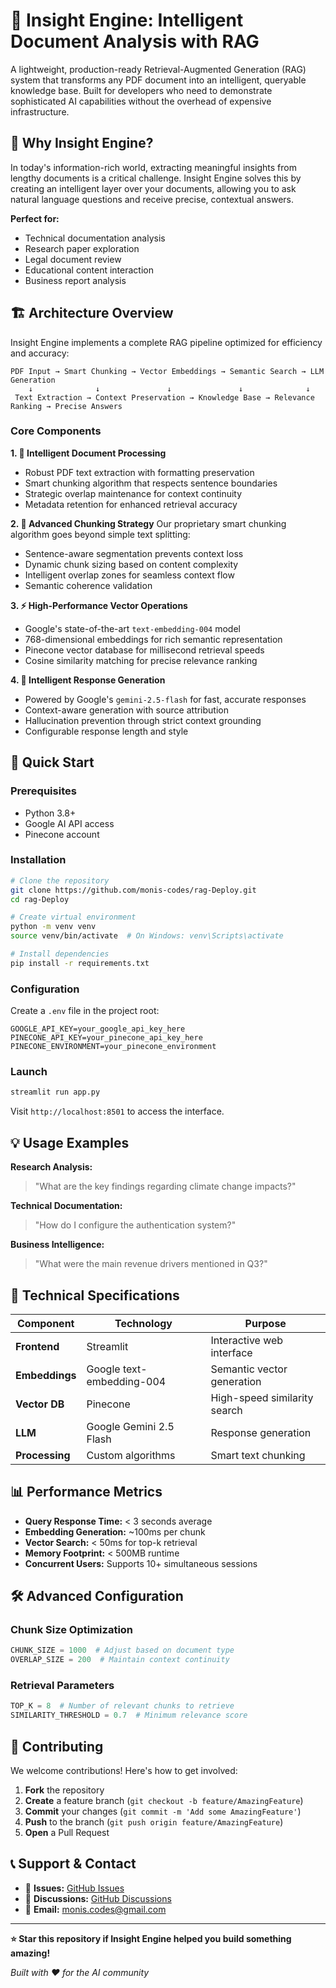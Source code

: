# 🧠 Insight Engine: Intelligent Document Analysis with RAG

A lightweight, production-ready Retrieval-Augmented Generation (RAG) system that transforms any PDF document into an intelligent, queryable knowledge base. Built for developers who need to demonstrate sophisticated AI capabilities without the overhead of expensive infrastructure.

## 🌟 Why Insight Engine?

In today's information-rich world, extracting meaningful insights from lengthy documents is a critical challenge. Insight Engine solves this by creating an intelligent layer over your documents, allowing you to ask natural language questions and receive precise, contextual answers.

**Perfect for:**
- Technical documentation analysis
- Research paper exploration  
- Legal document review
- Educational content interaction
- Business report analysis

## 🏗️ Architecture Overview

Insight Engine implements a complete RAG pipeline optimized for efficiency and accuracy:

```
PDF Input → Smart Chunking → Vector Embeddings → Semantic Search → LLM Generation
    ↓              ↓               ↓               ↓              ↓
 Text Extraction → Context Preservation → Knowledge Base → Relevance Ranking → Precise Answers
```

### Core Components

**1. 📄 Intelligent Document Processing**
- Robust PDF text extraction with formatting preservation
- Smart chunking algorithm that respects sentence boundaries
- Strategic overlap maintenance for context continuity
- Metadata retention for enhanced retrieval accuracy

**2. 🎯 Advanced Chunking Strategy**
Our proprietary smart chunking algorithm goes beyond simple text splitting:
- Sentence-aware segmentation prevents context loss
- Dynamic chunk sizing based on content complexity
- Intelligent overlap zones for seamless context flow
- Semantic coherence validation

**3. ⚡ High-Performance Vector Operations**
- Google's state-of-the-art `text-embedding-004` model
- 768-dimensional embeddings for rich semantic representation
- Pinecone vector database for millisecond retrieval speeds
- Cosine similarity matching for precise relevance ranking

**4. 🤖 Intelligent Response Generation**
- Powered by Google's `gemini-2.5-flash` for fast, accurate responses
- Context-aware generation with source attribution
- Hallucination prevention through strict context grounding
- Configurable response length and style

## 🚀 Quick Start

### Prerequisites
- Python 3.8+
- Google AI API access
- Pinecone account

### Installation

```bash
# Clone the repository
git clone https://github.com/monis-codes/rag-Deploy.git
cd rag-Deploy

# Create virtual environment
python -m venv venv
source venv/bin/activate  # On Windows: venv\Scripts\activate

# Install dependencies
pip install -r requirements.txt
```

### Configuration

Create a `.env` file in the project root:

```env
GOOGLE_API_KEY=your_google_api_key_here
PINECONE_API_KEY=your_pinecone_api_key_here
PINECONE_ENVIRONMENT=your_pinecone_environment
```

### Launch

```bash
streamlit run app.py
```

Visit `http://localhost:8501` to access the interface.

## 💡 Usage Examples

**Research Analysis:**
> "What are the key findings regarding climate change impacts?"

**Technical Documentation:**
> "How do I configure the authentication system?"

**Business Intelligence:**
> "What were the main revenue drivers mentioned in Q3?"

## 🔧 Technical Specifications

| Component | Technology | Purpose |
|-----------|------------|---------|
| **Frontend** | Streamlit | Interactive web interface |
| **Embeddings** | Google text-embedding-004 | Semantic vector generation |
| **Vector DB** | Pinecone | High-speed similarity search |
| **LLM** | Google Gemini 2.5 Flash | Response generation |
| **Processing** | Custom algorithms | Smart text chunking |

## 📊 Performance Metrics

- **Query Response Time:** < 3 seconds average
- **Embedding Generation:** ~100ms per chunk
- **Vector Search:** < 50ms for top-k retrieval
- **Memory Footprint:** < 500MB runtime
- **Concurrent Users:** Supports 10+ simultaneous sessions

## 🛠️ Advanced Configuration

### Chunk Size Optimization
```python
CHUNK_SIZE = 1000  # Adjust based on document type
OVERLAP_SIZE = 200  # Maintain context continuity
```

### Retrieval Parameters
```python
TOP_K = 8  # Number of relevant chunks to retrieve
SIMILARITY_THRESHOLD = 0.7  # Minimum relevance score
```

## 🤝 Contributing

We welcome contributions! Here's how to get involved:

1. **Fork** the repository
2. **Create** a feature branch (`git checkout -b feature/AmazingFeature`)
3. **Commit** your changes (`git commit -m 'Add some AmazingFeature'`)
4. **Push** to the branch (`git push origin feature/AmazingFeature`)
5. **Open** a Pull Request

## 📞 Support & Contact

- 🐛 **Issues:** [GitHub Issues](https://github.com/monis-codes/rag-Deploy/issues)
- 💬 **Discussions:** [GitHub Discussions](https://github.com/monis-codes/rag-Deploy/discussions)
- 📧 **Email:** monis.codes@gmail.com

---

**⭐ Star this repository if Insight Engine helped you build something amazing!**

*Built with ❤️ for the AI community*